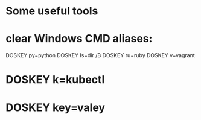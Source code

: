 # Some useful tools


# clear Windows CMD aliases: 
DOSKEY py=python
DOSKEY ls=dir /B
DOSKEY ru=ruby
DOSKEY v=vagrant
# DOSKEY k=kubectl
# DOSKEY key=valey